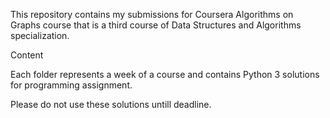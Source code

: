 This repository contains my submissions for Coursera Algorithms on Graphs course that is a third course of Data Structures and Algorithms specialization.

Content

Each folder represents a week of a course and contains Python 3 solutions for programming assignment.

Please do not use these solutions untill deadline.
